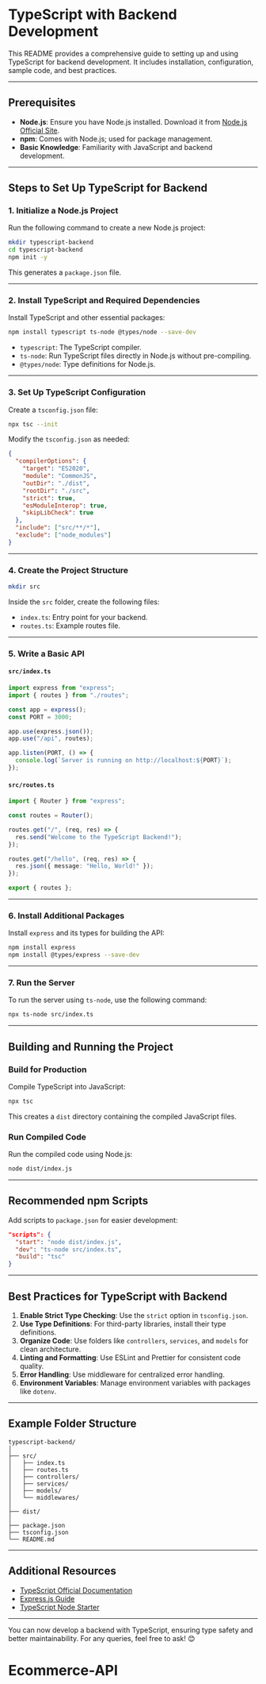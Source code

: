 
# TypeScript with Backend Development

This README provides a comprehensive guide to setting up and using TypeScript for backend development. It includes installation, configuration, sample code, and best practices.

---

## Prerequisites

- **Node.js**: Ensure you have Node.js installed. Download it from [Node.js Official Site](https://nodejs.org/).
- **npm**: Comes with Node.js; used for package management.
- **Basic Knowledge**: Familiarity with JavaScript and backend development.

---

## Steps to Set Up TypeScript for Backend

### 1. **Initialize a Node.js Project**
Run the following command to create a new Node.js project:

```bash
mkdir typescript-backend
cd typescript-backend
npm init -y
```

This generates a `package.json` file.

---

### 2. **Install TypeScript and Required Dependencies**
Install TypeScript and other essential packages:

```bash
npm install typescript ts-node @types/node --save-dev
```

- `typescript`: The TypeScript compiler.
- `ts-node`: Run TypeScript files directly in Node.js without pre-compiling.
- `@types/node`: Type definitions for Node.js.

---

### 3. **Set Up TypeScript Configuration**
Create a `tsconfig.json` file:

```bash
npx tsc --init
```

Modify the `tsconfig.json` as needed:

```json
{
  "compilerOptions": {
    "target": "ES2020",
    "module": "CommonJS",
    "outDir": "./dist",
    "rootDir": "./src",
    "strict": true,
    "esModuleInterop": true,
    "skipLibCheck": true
  },
  "include": ["src/**/*"],
  "exclude": ["node_modules"]
}
```

---

### 4. **Create the Project Structure**

```bash
mkdir src
```

Inside the `src` folder, create the following files:

- `index.ts`: Entry point for your backend.
- `routes.ts`: Example routes file.

---

### 5. **Write a Basic API**

#### `src/index.ts`

```typescript
import express from "express";
import { routes } from "./routes";

const app = express();
const PORT = 3000;

app.use(express.json());
app.use("/api", routes);

app.listen(PORT, () => {
  console.log(`Server is running on http://localhost:${PORT}`);
});
```

#### `src/routes.ts`

```typescript
import { Router } from "express";

const routes = Router();

routes.get("/", (req, res) => {
  res.send("Welcome to the TypeScript Backend!");
});

routes.get("/hello", (req, res) => {
  res.json({ message: "Hello, World!" });
});

export { routes };
```

---

### 6. **Install Additional Packages**
Install `express` and its types for building the API:

```bash
npm install express
npm install @types/express --save-dev
```

---

### 7. **Run the Server**

To run the server using `ts-node`, use the following command:

```bash
npx ts-node src/index.ts
```

---

## Building and Running the Project

### **Build for Production**
Compile TypeScript into JavaScript:

```bash
npx tsc
```

This creates a `dist` directory containing the compiled JavaScript files.

### **Run Compiled Code**
Run the compiled code using Node.js:

```bash
node dist/index.js
```

---

## Recommended npm Scripts

Add scripts to `package.json` for easier development:

```json
"scripts": {
  "start": "node dist/index.js",
  "dev": "ts-node src/index.ts",
  "build": "tsc"
}
```

---

## Best Practices for TypeScript with Backend

1. **Enable Strict Type Checking**: Use the `strict` option in `tsconfig.json`.
2. **Use Type Definitions**: For third-party libraries, install their type definitions.
3. **Organize Code**: Use folders like `controllers`, `services`, and `models` for clean architecture.
4. **Linting and Formatting**: Use ESLint and Prettier for consistent code quality.
5. **Error Handling**: Use middleware for centralized error handling.
6. **Environment Variables**: Manage environment variables with packages like `dotenv`.

---

## Example Folder Structure

```
typescript-backend/
│
├── src/
│   ├── index.ts
│   ├── routes.ts
│   ├── controllers/
│   ├── services/
│   ├── models/
│   └── middlewares/
│
├── dist/
│
├── package.json
├── tsconfig.json
└── README.md
```

---

## Additional Resources

- [TypeScript Official Documentation](https://www.typescriptlang.org/docs/)
- [Express.js Guide](https://expressjs.com/)
- [TypeScript Node Starter](https://github.com/microsoft/TypeScript-Node-Starter)

---

You can now develop a backend with TypeScript, ensuring type safety and better maintainability. For any queries, feel free to ask! 😊
# Ecommerce-API
